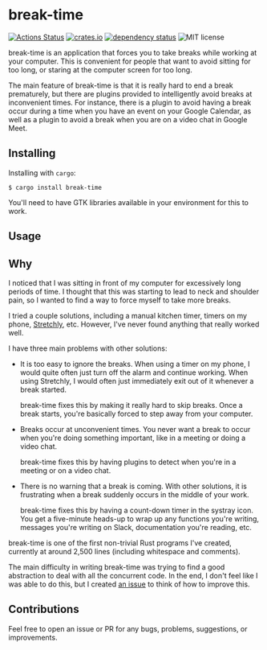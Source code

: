 # break-time

[![Actions Status](https://github.com/cdepillabout/break-time/workflows/CI/badge.svg)](https://github.com/cdepillabout/break-time/actions)
[![crates.io](https://img.shields.io/crates/v/break-time.svg)](https://crates.io/crates/break-time)
[![dependency status](https://deps.rs/repo/github/cdepillabout/break-time/status.svg)](https://deps.rs/repo/github/cdepillabout/break-time)
![MIT license](https://img.shields.io/badge/license-MIT-blue.svg)

break-time is an application that forces you to take breaks while working at
your computer.  This is convenient for people that want to avoid sitting for
too long, or staring at the computer screen for too long.

The main feature of break-time is that it is really hard to end a break
prematurely, but there are plugins provided to intelligently avoid breaks at
inconvenient times.  For instance, there is a plugin to avoid having a break
occur during a time when you have an event on your Google Calendar, as well as
a plugin to avoid a break when you are on a video chat in Google Meet.

## Installing

Installing with `cargo`:

```console
$ cargo install break-time
```

You'll need to have GTK libraries available in your environment for this to
work.

## Usage

## Why

I noticed that I was sitting in front of my computer for excessively long
periods of time.  I thought that this was starting to lead to neck and shoulder
pain, so I wanted to find a way to force myself to take more breaks.

I tried a couple solutions, including a manual kitchen timer, timers on my
phone, [Stretchly](https://hovancik.net/stretchly/), etc.  However,
I've never found anything that really worked well.

I have three main problems with other solutions:

-   It is too easy to ignore the breaks.  When using a timer on my phone, I
    would quite often just turn off the alarm and continue working.  When using
    Stretchly, I would often just immediately exit out of it whenever a break
    started.

    break-time fixes this by making it really hard to skip breaks.  Once a
    break starts, you're basically forced to step away from your computer.

-   Breaks occur at unconvenient times.  You never want a break to occur when
    you're doing something important, like in a meeting or doing a video chat.

    break-time fixes this by having plugins to detect when you're in a meeting
    or on a video chat.

-   There is no warning that a break is coming.  With other solutions, it is
    frustrating when a break suddenly occurs in the middle of your work.

    break-time fixes this by having a count-down timer in the systray icon.
    You get a five-minute heads-up to wrap up any functions you're writing,
    messages you're writing on Slack, documentation you're reading, etc.

break-time is one of the first non-trivial Rust programs I've created,
currently at around 2,500 lines (including whitespace and comments).

The main difficulty in writing break-time was trying to find a good abstraction
to deal with all the concurrent code.  In the end, I don't feel like I was able
to do this, but I created
[an issue](https://github.com/cdepillabout/break-time/issues/5) to think of how
to improve this.

## Contributions

Feel free to open an issue or PR for any
bugs, problems, suggestions, or improvements.
